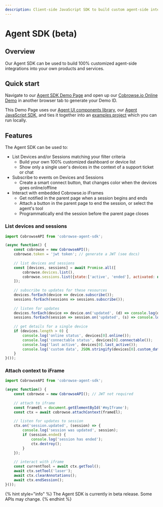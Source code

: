 ```yaml
---
description: Client-side JavaScript SDK to build custom agent-side integrations
---
```


# Agent SDK \(beta\)

## Overview

Our Agent SDK can be used to build 100% customized agent-side integrations into your own products and services. 

## Quick start

Navigate to our [Agent SDK Demo Page](https://cobrowse-agent-sdk-examples.cbrws.io/) and open up our [Cobrowse.io Online Demo](https://cobrowse.io/demo) in another browser tab to generate your Demo ID. 

This Demo Page uses our [Agent UI components library](https://github.com/cobrowseio/cobrowse-agent-ui), our [Agent JavaScript SDK](https://www.npmjs.com/package/cobrowse-agent-sdk), and ties it together into an [examples project](https://github.com/cobrowseio/cobrowse-agent-sdk-examples) which you can run locally. 

## Features

The Agent SDK can be used to:

* List Devices and/or Sessions matching your filter criteria
  * Build your own 100% customized dashboard or device list
  * Show only a single user's devices in the context of a support ticket or chat
* Subscribe to events on Devices and Sessions
  * Create a smart connect button, that changes color when the devices goes online/offline
* Interact with embedded Cobrowse.io iFrames
  * Get notified in the parent page when a session begins and ends
  * Attach a button in the parent page to end the session, or select the agent's tool
  * Programmatically end the session before the parent page closes

### List devices and sessions

```javascript
import CobrowseAPI from 'cobrowse-agent-sdk';

(async function() {
    const cobrowse = new CobrowseAPI();
    cobrowse.token = 'jwt token'; // generate a JWT (see docs)
    
    // list devices and sessions
    const [devices, sessions] = await Promise.all([
        cobrowse.devices.list(),
        cobrowse.sessions.list({state:['active', 'ended'], activated: new Date(0)})
    ]);
    
    // subscribe to updates for these resources
    devices.forEach(device => device.subscribe());
    sessions.forEach(sessions => sessions.subscribe());
    
    // listen for updates
    devices.forEach(device => device.on('updated', (d) => console.log(d)));
    sessions.forEach(session => session.on('updated', (s) => console.log(s)));
    
    // get details for a single device
    if (devices.length > 0) {
        console.log('online status', devices[0].online());
        console.log('connectable status', devices[0].connectable());
        console.log('last active', devices[0].last_active());
        console.log('custom data', JSON.stringify(devices[0].custom_data()));
    }
}());
```

### Attach context to iFrame

```javascript
import CobrowseAPI from 'cobrowse-agent-sdk';

(async function() {
    const cobrowse = new CobrowseAPI(); // JWT not required
    
    // attach to iframe
    const frameEl = document.getElementById('#myIframe');
    const ctx = await cobrowse.attachContext(frameEl);
    
    // listen for updates to session
    ctx.on('session.updated', (session) => {
        console.log('session was updated', session);
        if (session.ended) {
            console.log('session has ended');
            ctx.destroy();
        }
    });
    
    // interact with iframe
    const currentTool = await ctx.getTool();
    await ctx.setTool('laser');
    await ctx.clearAnnotations();
    await ctx.endSession();
}());
```

{% hint style="info" %}
The Agent SDK is currently in beta release. Some APIs may change.
{% endhint %}







